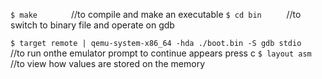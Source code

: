 ```$ make       ```                                                              //to compile and make an executable
```$ cd bin     ```                                                            //to switch to binary file and operate on gdb

```$ target remote | qemu-system-x86_64 -hda ./boot.bin -S gdb stdio  ```       //to run onthe emulator
prompt to continue appears
press c
```$ layout asm       ```                                                       //to view how values are stored on the memory
